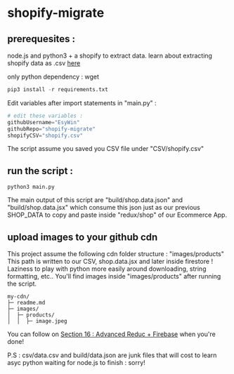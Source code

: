 # shopify-migrate

## prerequesites :

node.js and python3 + a shopify to extract data.
learn about extracting shopify data as .csv [here](https://help.shopify.com/en/manual/products/import-export/export-products)

only python dependency : wget

```python
pip3 install -r requirements.txt
```

Edit variables after import statements in "main.py" :

```python
# edit these variables :
githubUsername="EsyWin"
githubRepo="shopify-migrate"
shopifyCSV="shopify.csv"
```

The script assume you saved you CSV file under "CSV/shopify.csv"

## run the script :

```shell
python3 main.py
```

The main output of this script are "build/shop.data.json" and "build/shop.data.jsx" which consume this json just as our previous SHOP_DATA to copy and paste inside "redux/shop" of our Ecommerce App.

## upload images to your github cdn

This project assume the following cdn folder structure : "images/products"
This path is written to our CSV, shop.data.jsx and later inside firestore !
Laziness to play with python more easily around downloading, string formatting, etc..
You'll find images inside "images/products" after running the script.

```
my-cdn/
├─ readme.md
├─ images/
│  ├─ products/
│  │  ├─ image.jpeg
```

You can follow on [Section 16 : Advanced Reduc + Firebase](https://www.udemy.com/course/complete-react-developer-zero-to-mastery/learn/lecture/15188186) when you're done!

P.S : csv/data.csv and build/data.json are junk files that will cost to learn asyc python waiting for node.js to finish : sorry!

